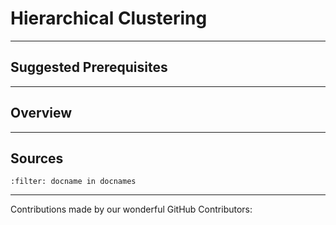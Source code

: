 # Hierarchical Clustering

---

## Suggested Prerequisites

---

## Overview

---

## Sources

```{bibliography}
:filter: docname in docnames
```

---

Contributions made by our wonderful GitHub Contributors:
